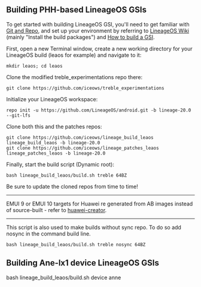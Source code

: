 
## Building PHH-based LineageOS GSIs ##

To get started with building LineageOS GSI, you'll need to get familiar with [Git and Repo](https://source.android.com/source/using-repo.html), and set up your environment by referring to [LineageOS Wiki](https://wiki.lineageos.org/devices/redfin/build) (mainly "Install the build packages") and [How to build a GSI](https://github.com/phhusson/treble_experimentations/wiki/How-to-build-a-GSI%3F).


First, open a new Terminal window, create a new working directory for your LineageOS build (leaos for example) and navigate to it:

    mkdir leaos; cd leaos
    
Clone the modified treble_experimentations repo there:

    git clone https://github.com/iceows/treble_experimentations

Initialize your LineageOS workspace:

    repo init -u https://github.com/LineageOS/android.git -b lineage-20.0 --git-lfs

Clone both this and the patches repos:

    git clone https://github.com/iceows/lineage_build_leaos lineage_build_leaos -b lineage-20.0
    git clone https://github.com/iceows/lineage_patches_leaos lineage_patches_leaos -b lineage-20.0

Finally, start the build script (Dynamic root):

    bash lineage_build_leaos/build.sh treble 64BZ


Be sure to update the cloned repos from time to time!

---

EMUI 9 or EMUI 10 targets for Huawei re generated from AB images instead of source-built - refer to [huawei-creator](https://github.com/iceows/huawei-creator).

---

This script is also used to make builds without sync repo. To do so add nosync in the command build line.

    bash lineage_build_leaos/build.sh treble nosync 64BZ

## Building Ane-lx1 device LineageOS GSIs ##

   bash lineage_build_leaos/build.sh device anne

